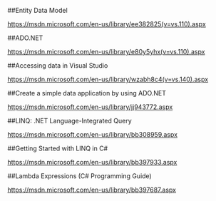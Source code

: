 ##Entity Data Model

https://msdn.microsoft.com/en-us/library/ee382825(v=vs.110).aspx

##ADO.NET

https://msdn.microsoft.com/en-us/library/e80y5yhx(v=vs.110).aspx

##Accessing data in Visual Studio

https://msdn.microsoft.com/en-us/library/wzabh8c4(v=vs.140).aspx

##Create a simple data application by using ADO.NET

https://msdn.microsoft.com/en-us/library/jj943772.aspx

##LINQ: .NET Language-Integrated Query

https://msdn.microsoft.com/en-us/library/bb308959.aspx

##Getting Started with LINQ in C#

https://msdn.microsoft.com/en-us/library/bb397933.aspx

##Lambda Expressions (C# Programming Guide)

https://msdn.microsoft.com/en-us/library/bb397687.aspx